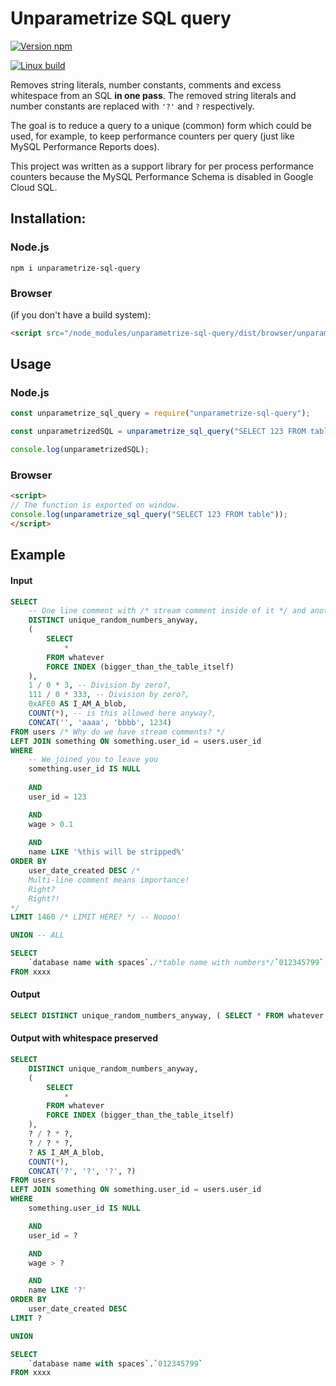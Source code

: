 # Unparametrize SQL query

[![Version npm](https://img.shields.io/npm/v/unparametrize-sql-query.svg)](https://www.npmjs.com/package/unparametrize-sql-query)

[![Linux build](https://travis-ci.org/oxygen/unparametrize-sql-query.svg?branch=master)](https://travis-ci.org/oxygen/unparametrize-sql-query)

Removes string literals, number constants, comments and excess whitespace from an SQL **in one pass**. The removed string literals and number constants are replaced with `'?'` and `?` respectively.

The goal is to reduce a query to a unique (common) form which could be used, for example, to keep performance counters per query (just like MySQL Performance Reports does).

This project was written as a support library for per process performance counters because the MySQL Performance Schema is disabled in Google Cloud SQL.

## Installation:

### Node.js
```shell
npm i unparametrize-sql-query
```

### Browser
(if you don't have a build system):
```html
<script src="/node_modules/unparametrize-sql-query/dist/browser/unparametrize-sql-query.js"></script>
```

## Usage

### Node.js
```JavaScript
const unparametrize_sql_query = require("unparametrize-sql-query");

const unparametrizedSQL = unparametrize_sql_query("SELECT 123 FROM table");

console.log(unparametrizedSQL);
```

### Browser
```html
<script>
// The function is exported on window.
console.log(unparametrize_sql_query("SELECT 123 FROM table"));
</script>
```

## Example
#### Input
```sql
SELECT
	-- One line comment with /* stream comment inside of it */ and another right after -- I want my independence
	DISTINCT unique_random_numbers_anyway,
	(
		SELECT  
			*
		FROM whatever
		FORCE INDEX (bigger_than_the_table_itself)
	),
	1 / 0 * 3, -- Division by zero?,
	111 / 0 * 333, -- Division by zero?,
	0xAFE0 AS I_AM_A_blob,
	COUNT(*), -- is this allowed here anyway?,
	CONCAT('', 'aaaa', 'bbbb', 1234)
FROM users /* Why do we have stream comments? */
LEFT JOIN something ON something.user_id = users.user_id
WHERE
	-- We joined you to leave you
	something.user_id IS NULL
	
	AND
	user_id = 123

	AND
	wage > 0.1
	
	AND
	name LIKE '%this will be stripped%'
ORDER BY
	user_date_created DESC /* 
	Multi-line comment means importance!
	Right?
	Right?!
*/
LIMIT 1460 /* LIMIT HERE? */ -- Noooo!

UNION -- ALL

SELECT
	`database name with spaces`./*table name with numbers*/`012345799`
FROM xxxx
```

#### Output
```sql
SELECT DISTINCT unique_random_numbers_anyway, ( SELECT * FROM whatever FORCE INDEX (bigger_than_the_table_itself) ), ? / ? * ?, ? / ? * ?, ? AS I_AM_A_blob, COUNT(*), CONCAT('?', '?', '?', ?) FROM users LEFT JOIN something ON something.user_id = users.user_id WHERE something.user_id IS NULL AND user_id = ? AND wage > ? AND name LIKE '?' ORDER BY user_date_created DESC LIMIT ? UNION SELECT `database name with spaces`.`012345799` FROM xxxx
```

#### Output with whitespace preserved
```sql
SELECT
	DISTINCT unique_random_numbers_anyway,
	(
		SELECT
			*
		FROM whatever
		FORCE INDEX (bigger_than_the_table_itself)
	),
	? / ? * ?,
	? / ? * ?,
	? AS I_AM_A_blob,
	COUNT(*),
	CONCAT('?', '?', '?', ?)
FROM users
LEFT JOIN something ON something.user_id = users.user_id
WHERE
	something.user_id IS NULL

	AND
	user_id = ?

	AND
	wage > ?

	AND
	name LIKE '?'
ORDER BY
	user_date_created DESC
LIMIT ?

UNION

SELECT
	`database name with spaces`.`012345799`
FROM xxxx
```
